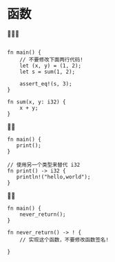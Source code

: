 # 函数
🌟🌟🌟
```rust,editable

fn main() {
    // 不要修改下面两行代码!
    let (x, y) = (1, 2);
    let s = sum(1, 2);

    assert_eq!(s, 3);
}

fn sum(x, y: i32) {
    x + y;
}
```


🌟🌟
```rust,editable
fn main() {
   print();
}

// 使用另一个类型来替代 i32
fn print() -> i32 {
   println!("hello,world");
}
```


🌟🌟

```rust,editable
fn main() {
    never_return();
}

fn never_return() -> ! {
    // 实现这个函数，不要修改函数签名!
    
}
```